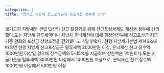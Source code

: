 ```yaml
---
categories: j
title: "경기도 지방세 신고포상금제 제도개선 정부에 건의"
---
```

경기도가 지방세와 관련 민간인 신고 활성화를 위해 신고포상금제도 개선을 정부에 건의했다.도는 지방세 탈루세액이나 체납자 은닉재산에 대해 행정안전부에 신고포상금 지급기준 완화와 포상금 상향조정을 건의했다고 4일 밝혔다. 현행 지방세기본법 제146조에 따르면 현행 지방세 신고포상금은 탈루세액 3000만원 이상, 은닉재산 신고 징수액 1000만원 이상일 경우에 징수금액의 5~15%를 지급하며 상한액은 1억원이다.도는 지급기준을 탈루세액 3000만원 이상에서 1000만원 이상으로, 은닉재산 신고 징수액 1000만원 이상에서 500만원 이상